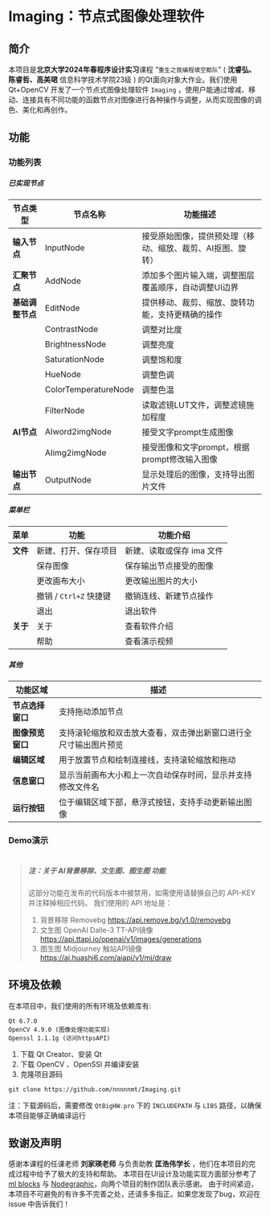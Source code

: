 # Imaging：节点式图像处理软件
## 简介
本项目是**北京大学2024年春程序设计实习**课程 “`重生之我编程填空都队`” ( **沈睿弘、陈睿哲、高美珺** 信息科学技术学院23级 ) 的Qt面向对象大作业。我们使用 Qt+OpenCV 开发了一个节点式图像处理软件 `Imaging` ，使用户能通过增减、移动、连接具有不同功能的函数节点对图像进行各种操作与调整，从而实现图像的调色、美化和再创作。

## 功能
### 功能列表
##### 已实现节点
| 节点类型          | 节点名称                      | 功能描述                                                                                             |
|-------------------|-------------------------------|------------------------------------------------------------------------------------------------------|
| **输入节点**      | InputNode                     | 接受原始图像，提供预处理（移动、缩放、裁剪、AI抠图、旋转）                                            |
| **汇聚节点**      | AddNode                       | 添加多个图片输入端，调整图层覆盖顺序，自动调整UI边界                                                  |
| **基础调整节点**      | EditNode                      | 提供移动、裁剪、缩放、旋转功能，支持更精确的操作                                                      |
|                   | ContrastNode                  | 调整对比度                                                                                           |
|                   | BrightnessNode                | 调整亮度                                                                                             |
|                   | SaturationNode                | 调整饱和度                                                                                           |
|                   | HueNode                       | 调整色调                                                                                             |
|                   | ColorTemperatureNode          | 调整色温                                                                                             |
|       | FilterNode                    | 读取滤镜LUT文件，调整滤镜施加程度                                                                     |
| **AI节点**        | AIword2imgNode                | 接受文字prompt生成图像                                                                                |
|                   | AIimg2imgNode                 | 接受图像和文字prompt，根据prompt修改输入图像                                                          |
| **输出节点**      | OutputNode                    | 显示处理后的图像，支持导出图片文件                                                                    |

##### 菜单栏
|菜单 | 功能 | 功能介绍 |
|------|----------------------------------|----------------------------------|
| **文件** | 新建、打开、保存项目             | 新建、读取或保存 ima 文件        |
|      | 保存图像                         | 保存输出节点接受的图像           |
|      | 更改画布大小                     | 更改输出图片的大小               |
|      | 撤销 / `Ctrl+Z` 快捷键           | 撤销连线、新建节点操作           |
|      | 退出                             | 退出软件                         |
| **关于** | 关于                             | 查看软件介绍                     |
|      | 帮助                             | 查看演示视频                     |
##### 其他
| 功能区域               | 描述                                                                                             |
|------------------------|--------------------------------------------------------------------------------------------------|
| **节点选择窗口**       | 支持拖动添加节点                                                                                  |
| **图像预览窗口**       | 支持滚轮缩放和双击放大查看，双击弹出新窗口进行全尺寸输出图片预览                                  |
| **编辑区域**           | 用于放置节点和绘制连接线，支持滚轮缩放和拖动                                                     |
| **信息窗口**           | 显示当前画布大小和上一次自动保存时间，显示并支持修改文件名                                        |
| **运行按钮**           | 位于编辑区域下部，悬浮式按钮，支持手动更新输出图像                                               |

### Demo演示

> #
> ##### *注：关于 AI背景移除、文生图、图生图 功能*
> ### 
> 这部分功能在发布的代码版本中被禁用，如需使用请替换自己的 API-KEY 并注释掉相应代码。
> 我们使用的 API 地址是：
> 1. 背景移除 Removebg https://api.remove.bg/v1.0/removebg
> 2. 文生图 OpenAI Dalle-3 TT-API镜像 https://api.ttapi.io/openai/v1/images/generations
> 3. 图生图 Midjourney 触站API镜像 https://ai.huashi6.com/aiapi/v1/mj/draw
> ##

## 环境及依赖
在本项目中，我们使用的所有环境及依赖库有:
```
Qt 6.7.0
OpenCV 4.9.0 (图像处理功能实现)
Openssl 1.1.1g (访问httpsAPI)
```
1. 下载 Qt Creator、安装 Qt
1. 下载 OpenCV 、OpenSSl 并编译安装
2. 克隆项目源码
```
git clone https://github.com/nnnnnmt/Imaging.git
```
注：下载源码后，需要修改 `QtBigHW.pro` 下的 `INCLUDEPATH` 与 `LIBS` 路径，以确保本项目能够正确编译运行

## 致谢及声明
感谢本课程的任课老师 **刘家瑛老师** 与负责助教 **匡浩伟学长** ，他们在本项目的完成过程中给予了极大的支持和帮助。
本项目在UI设计及功能实现方面部分参考了 [ml blocks](https://www.mlblocks.com/) 与 [Nodegraphic](https://github.com/SynodicMonth/NodeGraphic)，向两个项目的制作团队表示感谢。
由于时间紧迫，本项目不可避免的有许多不完善之处，还请多多指正。如果您发现了bug，欢迎在 issue 中告诉我们！
